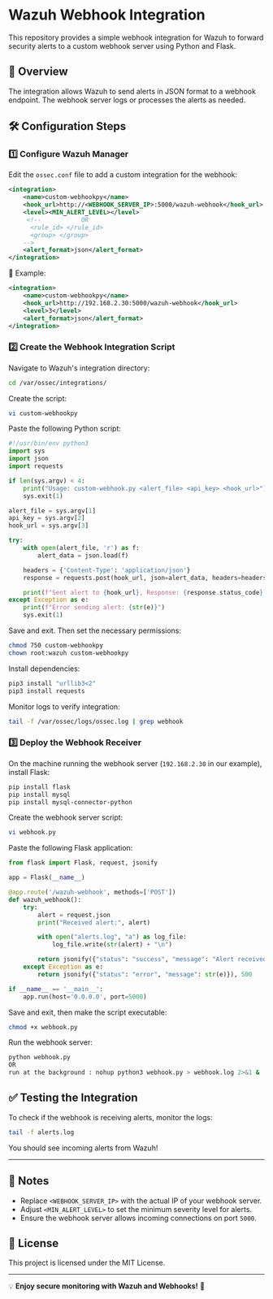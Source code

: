 # Wazuh Webhook Integration

This repository provides a simple webhook integration for Wazuh to forward security alerts to a custom webhook server using Python and Flask.

## 📌 Overview
The integration allows Wazuh to send alerts in JSON format to a webhook endpoint. The webhook server logs or processes the alerts as needed.

## 🛠️ Configuration Steps

### 1️⃣ Configure Wazuh Manager

Edit the `ossec.conf` file to add a custom integration for the webhook:

```xml
<integration>
    <name>custom-webhookpy</name>
    <hook_url>http://<WEBHOOK_SERVER_IP>:5000/wazuh-webhook</hook_url>
    <level><MIN_ALERT_LEVEL></level>
     <!--           OR 
      <rule_id> </rule_id>
      <group> </group>
    -->
    <alert_format>json</alert_format>
</integration>
```

🔹 Example:

```xml
<integration>
    <name>custom-webhookpy</name>
    <hook_url>http://192.168.2.30:5000/wazuh-webhook</hook_url>
    <level>3</level>
    <alert_format>json</alert_format>
</integration>
```

### 2️⃣ Create the Webhook Integration Script

Navigate to Wazuh's integration directory:

```sh
cd /var/ossec/integrations/
```

Create the script:

```sh
vi custom-webhookpy
```

Paste the following Python script:

```python
#!/usr/bin/env python3
import sys
import json
import requests

if len(sys.argv) < 4:
    print("Usage: custom-webhook.py <alert_file> <api_key> <hook_url>")
    sys.exit(1)

alert_file = sys.argv[1]
api_key = sys.argv[2]
hook_url = sys.argv[3]

try:
    with open(alert_file, 'r') as f:
        alert_data = json.load(f)

    headers = {'Content-Type': 'application/json'}
    response = requests.post(hook_url, json=alert_data, headers=headers)

    print(f"Sent alert to {hook_url}, Response: {response.status_code}, {response.text}")
except Exception as e:
    print(f"Error sending alert: {str(e)}")
    sys.exit(1)
```

Save and exit. Then set the necessary permissions:

```sh
chmod 750 custom-webhookpy
chown root:wazuh custom-webhookpy
```

Install dependencies:

```sh
pip3 install "urllib3<2"
pip3 install requests
```

Monitor logs to verify integration:

```sh
tail -f /var/ossec/logs/ossec.log | grep webhook
```

### 3️⃣ Deploy the Webhook Receiver

On the machine running the webhook server (`192.168.2.30` in our example), install Flask:

```sh
pip install flask
pip install mysql
pip install mysql-connector-python
```

Create the webhook server script:

```sh
vi webhook.py
```

Paste the following Flask application:

```python
from flask import Flask, request, jsonify

app = Flask(__name__)

@app.route('/wazuh-webhook', methods=['POST'])
def wazuh_webhook():
    try:
        alert = request.json
        print("Received alert:", alert)

        with open("alerts.log", "a") as log_file:
            log_file.write(str(alert) + "\n")

        return jsonify({"status": "success", "message": "Alert received"}), 200
    except Exception as e:
        return jsonify({"status": "error", "message": str(e)}), 500

if __name__ == '__main__':
    app.run(host='0.0.0.0', port=5000)
```

Save and exit, then make the script executable:

```sh
chmod +x webhook.py
```

Run the webhook server:

```sh
python webhook.py
OR 
run at the background : nohup python3 webhook.py > webhook.log 2>&1 &
```

## ✅ Testing the Integration
To check if the webhook is receiving alerts, monitor the logs:

```sh
tail -f alerts.log
```

You should see incoming alerts from Wazuh!

---

## 📢 Notes
- Replace `<WEBHOOK_SERVER_IP>` with the actual IP of your webhook server.
- Adjust `<MIN_ALERT_LEVEL>` to set the minimum severity level for alerts.
- Ensure the webhook server allows incoming connections on port `5000`.

## 📖 License
This project is licensed under the MIT License.

---

💡 **Enjoy secure monitoring with Wazuh and Webhooks!** 🚀

